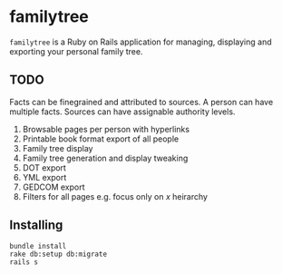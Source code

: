 familytree
==========

`familytree` is a Ruby on Rails application for managing, displaying and exporting
your personal family tree.

## TODO

Facts can be finegrained and attributed to sources.
A person can have multiple facts.
Sources can have assignable authority levels.

1. Browsable pages per person with hyperlinks
1. Printable book format export of all people
1. Family tree display
1. Family tree generation and display tweaking
1. DOT export
1. YML export
1. GEDCOM export
1. Filters for all pages e.g. focus only on _x_ heirarchy

## Installing

```
bundle install
rake db:setup db:migrate
rails s
```
